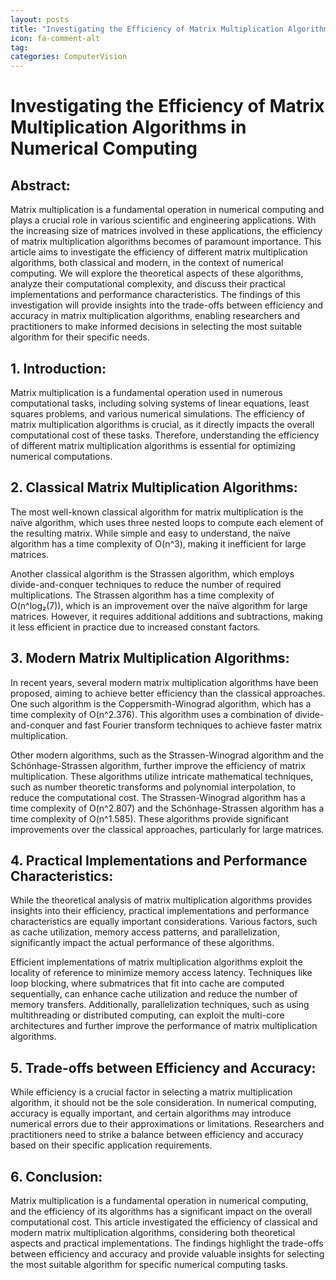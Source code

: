 ```yaml
---
layout: posts
title: "Investigating the Efficiency of Matrix Multiplication Algorithms in Numerical Computing"
icon: fa-comment-alt
tag:      
categories: ComputerVision
---
```



# Investigating the Efficiency of Matrix Multiplication Algorithms in Numerical Computing

## Abstract:
Matrix multiplication is a fundamental operation in numerical computing and plays a crucial role in various scientific and engineering applications. With the increasing size of matrices involved in these applications, the efficiency of matrix multiplication algorithms becomes of paramount importance. This article aims to investigate the efficiency of different matrix multiplication algorithms, both classical and modern, in the context of numerical computing. We will explore the theoretical aspects of these algorithms, analyze their computational complexity, and discuss their practical implementations and performance characteristics. The findings of this investigation will provide insights into the trade-offs between efficiency and accuracy in matrix multiplication algorithms, enabling researchers and practitioners to make informed decisions in selecting the most suitable algorithm for their specific needs.

## 1. Introduction:
Matrix multiplication is a fundamental operation used in numerous computational tasks, including solving systems of linear equations, least squares problems, and various numerical simulations. The efficiency of matrix multiplication algorithms is crucial, as it directly impacts the overall computational cost of these tasks. Therefore, understanding the efficiency of different matrix multiplication algorithms is essential for optimizing numerical computations.

## 2. Classical Matrix Multiplication Algorithms:
The most well-known classical algorithm for matrix multiplication is the naïve algorithm, which uses three nested loops to compute each element of the resulting matrix. While simple and easy to understand, the naïve algorithm has a time complexity of O(n^3), making it inefficient for large matrices.

Another classical algorithm is the Strassen algorithm, which employs divide-and-conquer techniques to reduce the number of required multiplications. The Strassen algorithm has a time complexity of O(n^log₂(7)), which is an improvement over the naïve algorithm for large matrices. However, it requires additional additions and subtractions, making it less efficient in practice due to increased constant factors.

## 3. Modern Matrix Multiplication Algorithms:
In recent years, several modern matrix multiplication algorithms have been proposed, aiming to achieve better efficiency than the classical approaches. One such algorithm is the Coppersmith-Winograd algorithm, which has a time complexity of O(n^2.376). This algorithm uses a combination of divide-and-conquer and fast Fourier transform techniques to achieve faster matrix multiplication.

Other modern algorithms, such as the Strassen-Winograd algorithm and the Schönhage-Strassen algorithm, further improve the efficiency of matrix multiplication. These algorithms utilize intricate mathematical techniques, such as number theoretic transforms and polynomial interpolation, to reduce the computational cost. The Strassen-Winograd algorithm has a time complexity of O(n^2.807) and the Schönhage-Strassen algorithm has a time complexity of O(n^1.585). These algorithms provide significant improvements over the classical approaches, particularly for large matrices.

## 4. Practical Implementations and Performance Characteristics:
While the theoretical analysis of matrix multiplication algorithms provides insights into their efficiency, practical implementations and performance characteristics are equally important considerations. Various factors, such as cache utilization, memory access patterns, and parallelization, significantly impact the actual performance of these algorithms.

Efficient implementations of matrix multiplication algorithms exploit the locality of reference to minimize memory access latency. Techniques like loop blocking, where submatrices that fit into cache are computed sequentially, can enhance cache utilization and reduce the number of memory transfers. Additionally, parallelization techniques, such as using multithreading or distributed computing, can exploit the multi-core architectures and further improve the performance of matrix multiplication algorithms.

## 5. Trade-offs between Efficiency and Accuracy:
While efficiency is a crucial factor in selecting a matrix multiplication algorithm, it should not be the sole consideration. In numerical computing, accuracy is equally important, and certain algorithms may introduce numerical errors due to their approximations or limitations. Researchers and practitioners need to strike a balance between efficiency and accuracy based on their specific application requirements.

## 6. Conclusion:
Matrix multiplication is a fundamental operation in numerical computing, and the efficiency of its algorithms has a significant impact on the overall computational cost. This article investigated the efficiency of classical and modern matrix multiplication algorithms, considering both theoretical aspects and practical implementations. The findings highlight the trade-offs between efficiency and accuracy and provide valuable insights for selecting the most suitable algorithm for specific numerical computing tasks.